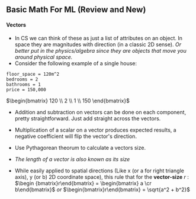 ## Basic Math For ML (Review and New)

#### Vectors

- In CS we can think of these as just a list of attributes on an object. In space they are magnitudes with direction (in a classic 2D sense). _Or better put in the physics/algebra since they are objects that move you around physical space._
- Consider the following example of a single house:

```
floor_space = 120m^2
bedrooms = 2
bathrooms = 1
price = 150,000

```

$\begin{bmatrix} 120 \\
2 \\
1 \\
150 \end{bmatrix}$

- Addition and subtraction on vectors can be done on each component, pretty straightforward. Just add straight across the vectors.
- Multiplication of a scalar on a vector produces expected results, a negative coefficient will flip the vector's direction.
- Use Pythagorean theorum to calculate a vectors size.

- _The length of a vector is also known as its *size*_
- While easily applied to spatial directions (Like x (or a for right triangle axis), y (or b) 2D coordinate space), this rule that for the **vector-size** $r$ : $\begin {bmatrix}r\end{bmatrix} = \begin{bmatrix} a \cr b\end{bmatrix}$ _or_ $\begin{bmatrix}r\end{bmatrix} = \sqrt{a^2 + b^2}$
